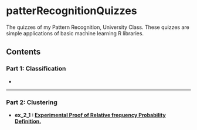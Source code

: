 # patterRecognitionQuizzes
The quizzes of my Pattern Recognition, University Class. These quizzes are simple applications of basic machine learning R libraries. <br>
## Contents 
### Part 1: Classification
  - <br>
  ---
### Part 2: Clustering <br>
  - **ex_2_1 : [Experimental Proof of Relative frequency Probability Definition.](https://github.com/mikalaki/dataAnalysisCourseTasks/blob/main/chapter%202/ex_2_1.m)** <br>

